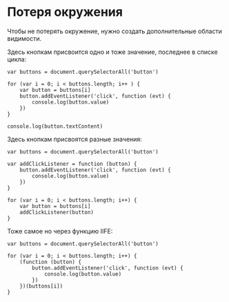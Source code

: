# Потеря окружения
Чтобы не потерять окружение, нужно создать дополнительные области видимости.

Здесь кнопкам присвоится одно и тоже значение, последнее в списке цикла:

    var buttons = document.querySelectorAll('button')

    for (var i = 0; i < buttons.length; i++ ) {
        var button = buttons[i]
        button.addEventListener('click', function (evt) {
            console.log(button.value)
        })
    }

    console.log(button.textContent)

Здесь кнопкам присвоятся разные значения:

    var buttons = document.querySelectorAll('button')

    var addClickListener = function (button) {
        button.addEventListener('click', function (evt) {
            console.log(button.value)
        })
    }

    for (var i = 0; i < buttons.length; i++) {
        var button = buttons[i]
        addClickListener(button)
    }

Тоже самое но через функцию IIFE:

    var buttons = document.querySelectorAll('button')

    for (var i = 0; i < buttons.length; i++) {
        (function (button) {
            button.addEventListener('click', function (evt) {
                console.log(button.value)
            })
        })(buttons[i])
    }
